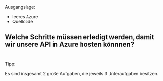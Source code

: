 Ausgangslage: 
- leeres Azure
- Quellcode 

Welche Schritte müssen erledigt werden, damit wir unsere API in Azure hosten könnnen? 
<br><br>
---

Tipp: 

Es sind insgesamt 2 große Aufgaben, die jeweils 3 Unteraufgaben besitzen.